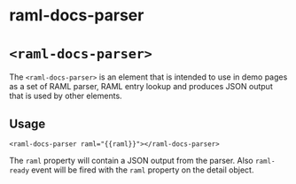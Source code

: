 # raml-docs-parser

# `<raml-docs-parser>`
The `<raml-docs-parser>` is an element that is intended to use in demo pages as a
set of RAML parser, RAML entry lookup and produces JSON output that is used by
other elements.

## Usage
```
<raml-docs-parser raml="{{raml}}"></raml-docs-parser>
```
The `raml` property will contain a JSON output from the parser. Also `raml-ready` event will
be fired with the `raml` property on the detail object.

